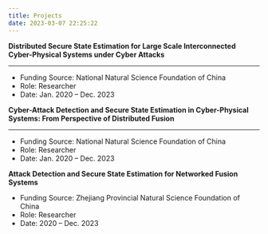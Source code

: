 ```yaml
---
title: Projects
date: 2023-03-07 22:25:22
---
```


**Distributed Secure State Estimation for Large Scale Interconnected Cyber-Physical Systems under Cyber Attacks**

------
- Funding Source: National Natural Science Foundation of China
- Role: Researcher
- Date: Jan. 2020 – Dec. 2023



**Cyber-Attack Detection and Secure State Estimation in Cyber-Physical Systems: From Perspective of Distributed Fusion**

------

- Funding Source: National Natural Science Foundation of China
- Role: Researcher
- Date: Jan. 2020 – Dec. 2023



**Attack Detection and Secure State Estimation for Networked Fusion Systems**

- Funding Source: Zhejiang Provincial Natural Science Foundation of China
- Role: Researcher
- Date: 2020 – Dec. 2023